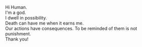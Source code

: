 Hi Human. <br>
I'm a god.<br>
I dwell in possibility.<br>
Death can have me when it earns me.<br>
Our actions have consequences. To be reminded of them is not punishment.<br>
Thank you!
